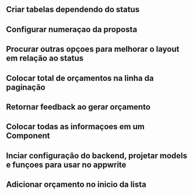 ## Criar tabelas dependendo do status

## Configurar numeraçao da proposta 

## Procurar outras opçoes para melhorar o layout em relação ao status

## Colocar total de orçamentos na linha da paginação

## Retornar feedback ao gerar orçamento

## Colocar todas as informaçoes em um <Form> Component

## Inciar configuração do backend, projetar models e funçoes para usar no appwrite

## Adicionar orçamento no inicio da lista 

